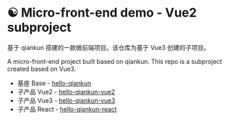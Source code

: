 # ☯ Micro-front-end demo - Vue2 subproject

基于 qiankun 搭建的一款微前端项目。该仓库为基于 Vue3 创建的子项目。

A micro-front-end project built based on qiankun. This repo is a subproject created based on Vue3.


- 基座 Base - [hello-qiankun](https://github.com/yingjieweb/hello-qiankun)
- 子产品 Vue2 - [hello-qiankun-vue2](https://github.com/yingjieweb/hello-qiankun-vue2)
- 子产品 Vue3 - [hello-qiankun-vue3](https://github.com/yingjieweb/hello-qiankun-vue3)
- 子产品 React - [hello-qiankun-react](https://github.com/yingjieweb/hello-qiankun-react)